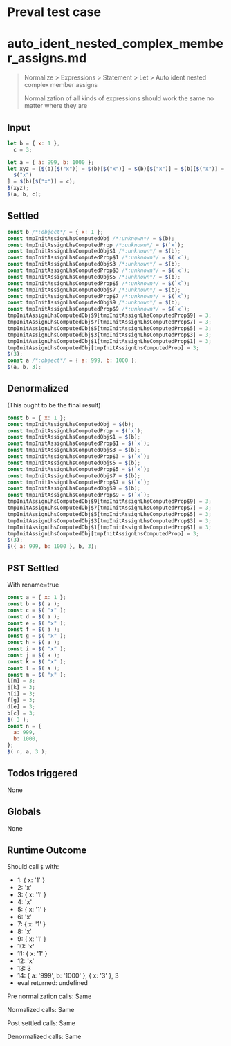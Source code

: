 # Preval test case

# auto_ident_nested_complex_member_assigns.md

> Normalize > Expressions > Statement > Let > Auto ident nested complex member assigns
>
> Normalization of all kinds of expressions should work the same no matter where they are

## Input

`````js filename=intro
let b = { x: 1 },
  c = 3;

let a = { a: 999, b: 1000 };
let xyz = ($(b)[$("x")] = $(b)[$("x")] = $(b)[$("x")] = $(b)[$("x")] = $(b)[
  $("x")
] = $(b)[$("x")] = c);
$(xyz);
$(a, b, c);
`````


## Settled


`````js filename=intro
const b /*:object*/ = { x: 1 };
const tmpInitAssignLhsComputedObj /*:unknown*/ = $(b);
const tmpInitAssignLhsComputedProp /*:unknown*/ = $(`x`);
const tmpInitAssignLhsComputedObj$1 /*:unknown*/ = $(b);
const tmpInitAssignLhsComputedProp$1 /*:unknown*/ = $(`x`);
const tmpInitAssignLhsComputedObj$3 /*:unknown*/ = $(b);
const tmpInitAssignLhsComputedProp$3 /*:unknown*/ = $(`x`);
const tmpInitAssignLhsComputedObj$5 /*:unknown*/ = $(b);
const tmpInitAssignLhsComputedProp$5 /*:unknown*/ = $(`x`);
const tmpInitAssignLhsComputedObj$7 /*:unknown*/ = $(b);
const tmpInitAssignLhsComputedProp$7 /*:unknown*/ = $(`x`);
const tmpInitAssignLhsComputedObj$9 /*:unknown*/ = $(b);
const tmpInitAssignLhsComputedProp$9 /*:unknown*/ = $(`x`);
tmpInitAssignLhsComputedObj$9[tmpInitAssignLhsComputedProp$9] = 3;
tmpInitAssignLhsComputedObj$7[tmpInitAssignLhsComputedProp$7] = 3;
tmpInitAssignLhsComputedObj$5[tmpInitAssignLhsComputedProp$5] = 3;
tmpInitAssignLhsComputedObj$3[tmpInitAssignLhsComputedProp$3] = 3;
tmpInitAssignLhsComputedObj$1[tmpInitAssignLhsComputedProp$1] = 3;
tmpInitAssignLhsComputedObj[tmpInitAssignLhsComputedProp] = 3;
$(3);
const a /*:object*/ = { a: 999, b: 1000 };
$(a, b, 3);
`````


## Denormalized
(This ought to be the final result)

`````js filename=intro
const b = { x: 1 };
const tmpInitAssignLhsComputedObj = $(b);
const tmpInitAssignLhsComputedProp = $(`x`);
const tmpInitAssignLhsComputedObj$1 = $(b);
const tmpInitAssignLhsComputedProp$1 = $(`x`);
const tmpInitAssignLhsComputedObj$3 = $(b);
const tmpInitAssignLhsComputedProp$3 = $(`x`);
const tmpInitAssignLhsComputedObj$5 = $(b);
const tmpInitAssignLhsComputedProp$5 = $(`x`);
const tmpInitAssignLhsComputedObj$7 = $(b);
const tmpInitAssignLhsComputedProp$7 = $(`x`);
const tmpInitAssignLhsComputedObj$9 = $(b);
const tmpInitAssignLhsComputedProp$9 = $(`x`);
tmpInitAssignLhsComputedObj$9[tmpInitAssignLhsComputedProp$9] = 3;
tmpInitAssignLhsComputedObj$7[tmpInitAssignLhsComputedProp$7] = 3;
tmpInitAssignLhsComputedObj$5[tmpInitAssignLhsComputedProp$5] = 3;
tmpInitAssignLhsComputedObj$3[tmpInitAssignLhsComputedProp$3] = 3;
tmpInitAssignLhsComputedObj$1[tmpInitAssignLhsComputedProp$1] = 3;
tmpInitAssignLhsComputedObj[tmpInitAssignLhsComputedProp] = 3;
$(3);
$({ a: 999, b: 1000 }, b, 3);
`````


## PST Settled
With rename=true

`````js filename=intro
const a = { x: 1 };
const b = $( a );
const c = $( "x" );
const d = $( a );
const e = $( "x" );
const f = $( a );
const g = $( "x" );
const h = $( a );
const i = $( "x" );
const j = $( a );
const k = $( "x" );
const l = $( a );
const m = $( "x" );
l[m] = 3;
j[k] = 3;
h[i] = 3;
f[g] = 3;
d[e] = 3;
b[c] = 3;
$( 3 );
const n = {
  a: 999,
  b: 1000,
};
$( n, a, 3 );
`````


## Todos triggered


None


## Globals


None


## Runtime Outcome


Should call `$` with:
 - 1: { x: '1' }
 - 2: 'x'
 - 3: { x: '1' }
 - 4: 'x'
 - 5: { x: '1' }
 - 6: 'x'
 - 7: { x: '1' }
 - 8: 'x'
 - 9: { x: '1' }
 - 10: 'x'
 - 11: { x: '1' }
 - 12: 'x'
 - 13: 3
 - 14: { a: '999', b: '1000' }, { x: '3' }, 3
 - eval returned: undefined

Pre normalization calls: Same

Normalized calls: Same

Post settled calls: Same

Denormalized calls: Same
